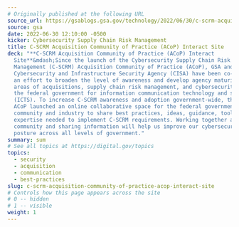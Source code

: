 ```yaml
---
# Originally published at the following URL
source_url: https://gsablogs.gsa.gov/technology/2022/06/30/c-scrm-acquisition-community-of-practice-acop-interact-site/
source: gsa
date: 2022-06-30 12:10:00 -0500
kicker: Cybersecurity Supply Chain Risk Management
title: C-SCRM Acquisition Community of Practice (ACoP) Interact Site
deck: "**C-SCRM Acquisition Community of Practice (ACoP) Interact
  Site**&mdash;Since the launch of the Cybersecurity Supply Chain Risk
  Management (C-SCRM) Acquisition Community of Practice (ACoP), GSA and the
  Cybersecurity and Infrastructure Security Agency (CISA) have been co-leading
  an effort to broaden the level of awareness and develop agency maturity in the
  areas of acquisitions, supply chain risk management, and cybersecurity across
  the federal government for information communication technology and services
  (ICTS). To increase C-SCRM awareness and adoption government-wide, the C-SCRM
  ACoP launched an online collaborative space for the federal government’s IT
  community and industry to share best practices, ideas, guidance, tools, and
  expertise needed to implement C-SCRM requirements. Working together as a
  community and sharing information will help us improve our cybersecurity
  posture across all levels of government."
summary: sum
# See all topics at https://digital.gov/topics
topics:
  - security
  - acquisition
  - communication
  - best-practices
slug: c-scrm-acquisition-community-of-practice-acop-interact-site
# Controls how this page appears across the site
# 0 -- hidden
# 1 -- visible
weight: 1
---
```

